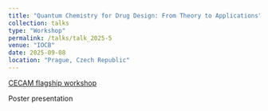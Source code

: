 ```yaml
---
title: "Quantum Chemistry for Drug Design: From Theory to Applications"
collection: talks
type: "Workshop"
permalink: /talks/talk_2025-5
venue: "IOCB"
date: 2025-09-08
location: "Prague, Czech Republic"
---
```


[CECAM flagship workshop](https://www.cecam.org/workshop-details/quantum-chemistry-for-drug-design-from-theory-to-applications-1446)

Poster presentation
